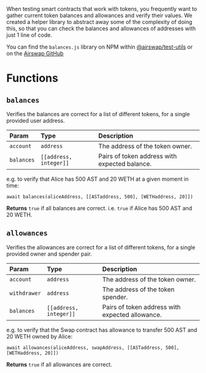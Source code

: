 When testing smart contracts that work with tokens, you frequently want to gather current token balances and allowances and verify their values. We created a helper library to abstract away some of the complexity of doing this, so that you can check the balances and allowances of addresses with just 1 line of code.

You can find the `balances.js` library on NPM within [@airswap/test-utils](https://www.npmjs.com/package/@airswap/test-utils) or on the [Airswap GitHub](https://github.com/airswap/airswap-protocols/blob/master/utils/test-utils/src/balances.js)

# Functions

## `balances`

Verifies the balances are correct for a list of different tokens, for a single provided user address.

| Param      | Type                  | Description                                   |
| :--------- | :-------------------- | :-------------------------------------------- |
| `account`  | `address`             | The address of the token owner.               | 
| `balances` | `[[address, integer]]`| Pairs of token address with expected balance. |

e.g. to verify that Alice has 500 AST and 20 WETH at a given moment in time:

`await balances(aliceAddress, [[ASTaddress, 500], [WETHaddress, 20]])`

**Returns** `true` if all balances are correct. i.e. `true` if Alice has 500 AST and 20 WETH.

## `allowances`

Verifies the allowances are correct for a list of different tokens, for a single provided owner and spender pair.

| Param        | Type                  | Description                                     |
| :----------- | :-------------------- | :---------------------------------------------- |
| `account`    | `address`             | The address of the token owner.                 | 
| `withdrawer` | `address`             | The address of the token spender.               | 
| `balances`   | `[[address, integer]]`| Pairs of token address with expected allowance. |

e.g. to verify that the Swap contract has allowance to transfer 500 AST and 20 WETH owned by Alice:

`await allowances(aliceAddress, swapAddress, [[ASTaddress, 500], [WETHaddress, 20]])`

**Returns** `true` if all allowances are correct.
